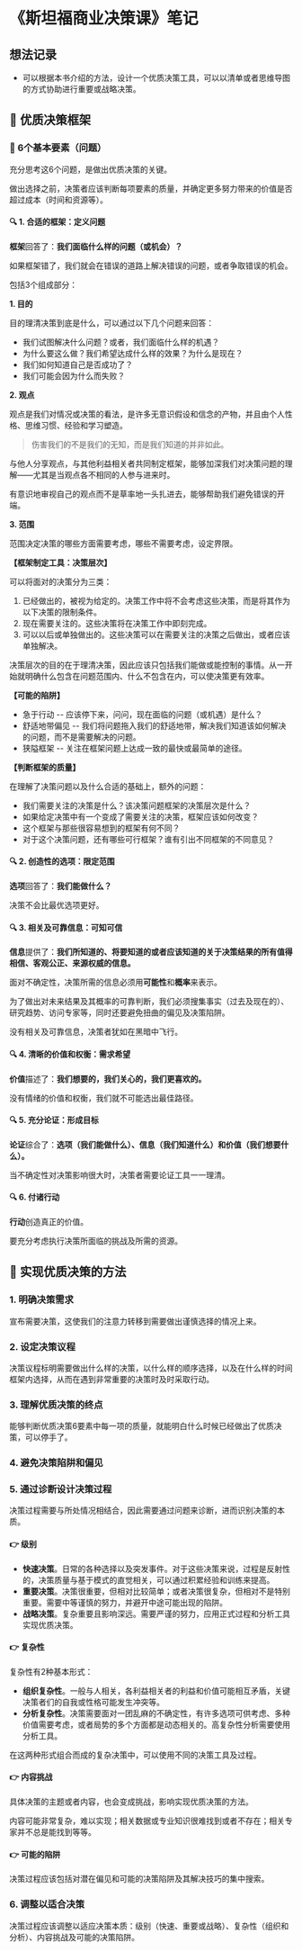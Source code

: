 # 《斯坦福商业决策课》笔记

## 想法记录

- 可以根据本书介绍的方法，设计一个优质决策工具，可以以清单或者思维导图的方式协助进行重要或战略决策。

## :pushpin: 优质决策框架

### :triangular_flag_on_post: 6个基本要素（问题）

充分思考这6个问题，是做出优质决策的关键。

做出选择之前，决策者应该判断每项要素的质量，并确定更多努力带来的价值是否超过成本（时间和资源等）。

#### :mag: 1. 合适的框架：定义问题

**框架**回答了：**我们面临什么样的问题（或机会）？**

如果框架错了，我们就会在错误的道路上解决错误的问题，或者争取错误的机会。

包括3个组成部分：

**1. 目的**

目的理清决策到底是什么，可以通过以下几个问题来回答：

- 我们试图解决什么问题？或者，我们面临什么样的机遇？
- 为什么要这么做？我们希望达成什么样的效果？为什么是现在？
- 我们如何知道自己是否成功了？
- 我们可能会因为什么而失败？

**2. 观点**

观点是我们对情况或决策的看法，是许多无意识假设和信念的产物，并且由个人性格、思维习惯、经验和学习塑造。

> 伤害我们的不是我们的无知，而是我们知道的并非如此。

与他人分享观点，与其他利益相关者共同制定框架，能够加深我们对决策问题的理解——尤其是当观点各不相同的人参与进来时。

有意识地审视自己的观点而不是草率地一头扎进去，能够帮助我们避免错误的开端。

**3. 范围**

范围决定决策的哪些方面需要考虑，哪些不需要考虑，设定界限。


**【框架制定工具：决策层次】**

可以将面对的决策分为三类：

1. 已经做出的，被视为给定的。决策工作中将不会考虑这些决策，而是将其作为以下决策的限制条件。
2. 现在需要关注的。这些决策将在决策工作中即刻完成。
3. 可以以后或单独做出的。这些决策可以在需要关注的决策之后做出，或者应该单独解决。

决策层次的目的在于理清决策，因此应该只包括我们能做或能控制的事情。从一开始就明确什么包含在问题范围内、什么不包含在内，可以使决策更有效率。

**【可能的陷阱】**

- 急于行动 -- 应该停下来，问问，现在面临的问题（或机遇）是什么？
- 舒适地带偏见 -- 我们将问题拖入我们的舒适地带，解决我们知道该如何解决的问题，而不是需要解决的问题。
- 狭隘框架 -- 关注在框架问题上达成一致的最快或最简单的途径。

**【判断框架的质量】**

在理解了决策问题以及什么合适的基础上，额外的问题：

- 我们需要关注的决策是什么？该决策问题框架的决策层次是什么？
- 如果给定决策中有一个变成了需要关注的决策，框架应该如何改变？
- 这个框架与那些很容易想到的框架有何不同？
- 对于这个决策问题，还有哪些可行框架？谁有引出不同框架的不同意见？

#### :mag: 2. 创造性的选项：限定范围

**选项**回答了：**我们能做什么？**

决策不会比最优选项更好。

#### :mag: 3. 相关及可靠信息：可知可信

**信息**提供了：**我们所知道的、将要知道的或者应该知道的关于决策结果的所有值得相信、客观公正、来源权威的信息。**

面对不确定性，决策所需的信息必须用**可能性**和**概率**来表示。

为了做出对未来结果及其概率的可靠判断，我们必须搜集事实（过去及现在的）、研究趋势、访问专家等，同时还要避免扭曲的偏见及决策陷阱。

没有相关及可靠信息，决策者犹如在黑暗中飞行。

#### :mag: 4. 清晰的价值和权衡：需求希望

**价值**描述了：**我们想要的，我们关心的，我们更喜欢的。**

没有情绪的价值和权衡，我们就不可能选出最佳路径。

#### :mag: 5. 充分论证：形成目标

**论证**综合了：**选项（我们能做什么）、信息（我们知道什么）和价值（我们想要什么）。**

当不确定性对决策影响很大时，决策者需要论证工具一一理清。

#### :mag: 6. 付诸行动

**行动**创造真正的价值。

要充分考虑执行决策所面临的挑战及所需的资源。

## :pushpin: 实现优质决策的方法

### 1. 明确决策需求

宣布需要决策，这使我们的注意力转移到需要做出谨慎选择的情况上来。

### 2. 设定决策议程

决策议程标明需要做出什么样的决策，以什么样的顺序选择，以及在什么样的时间框架内选择，从而在遇到非常重要的决策时及时采取行动。

### 3. 理解优质决策的终点

能够判断优质决策6要素中每一项的质量，就能明白什么时候已经做出了优质决策，可以停手了。

### 4. 避免决策陷阱和偏见

### 5. 通过诊断设计决策过程

决策过程需要与所处情况相结合，因此需要通过问题来诊断，进而识别决策的本质。

#### :point_right: 级别

- **快速决策**。日常的各种选择以及突发事件。对于这些决策来说，过程是反射性的，决策质量与基于模式的直觉相关，可以通过积累经验和训练来提高。
- **重要决策**。决策很重要，但相对比较简单；或者决策很复杂，但相对不是特别重要。需要中等谨慎的努力，并避开中途可能出现的陷阱。
- **战略决策**。复杂重要且影响深远。需要严谨的努力，应用正式过程和分析工具实现优质决策。

#### :point_right: 复杂性

复杂性有2种基本形式：

- **组织复杂性**。一般与人相关，各利益相关者的利益和价值可能相互矛盾，关键决策者们的自我或性格可能发生冲突等。
- **分析复杂性**。决策需要面对一团乱麻的不确定性，有许多选项可供考虑、多种价值需要考虑，或者局势的多个方面都是动态相关的。高复杂性分析需要使用分析工具。

在这两种形式组合而成的复杂决策中，可以使用不同的决策工具及过程。

#### :point_right: 内容挑战

具体决策的主题或者内容，也会变成挑战，影响实现优质决策的方法。

内容可能非常复杂，难以实现；相关数据或专业知识很难找到或者不存在；相关专家并不总是能找到等等。

#### :point_right: 可能的陷阱

决策过程应该包括对潜在偏见和可能的决策陷阱及其解决技巧的集中搜索。

### 6. 调整以适合决策

决策过程应该调整以适应决策本质：级别（快速、重要或战略）、复杂性（组织和分析）、内容挑战及可能的决策陷阱。
